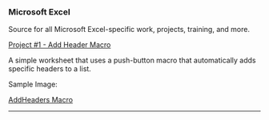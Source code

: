 ### Microsoft Excel

Source for all Microsoft Excel-specific work, projects, training, and more.

[Project #1 - Add Header Macro](https://github.com/adam-patrick/Microsoft-Excel/blob/Training/AddHeader%20Macro.xlsm)

A simple worksheet that uses a push-button macro that automatically adds specific headers to a list.

Sample Image:

[AddHeaders Macro](https://github.com/adam-patrick/Microsoft-Excel/blob/images/push%20button%20macro.PNG "AH Macro")


***

